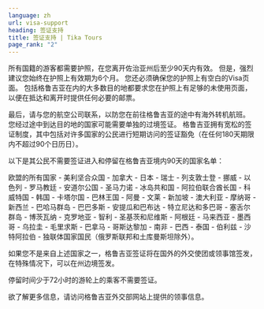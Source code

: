 ```yaml
---
language: zh
url: visa-support
heading: 签证支持
title: 签证支持 | Tika Tours
page_rank: "2"
---
```

<div class="row content-row"><!-- 896 (1)-->
<div class="col-xs-12"><!-- 1240 -->

所有国籍的游客都需要护照，在您离开佐治亚州后至少90天内有效。 但是，强烈建议您始终在护照上有效期为6个月。 您还必须确保您的护照上有空白的Visa页面。 包括格鲁吉亚在内的大多数目的地都要求您在护照上有足够的未使用页面，以便在抵达和离开时提供任何必要的邮票。

最后，请与您的航空公司联系，以防您在前往格鲁吉亚的途中有海外转机航班。 您经过途中到达目的地的国家可能需要单独的过境签证。 格鲁吉亚拥有宽松的签证制度，其中包括对许多国家的公民进行短期访问的签证豁免（在任何180天期限内不超过90个日历日）。

以下是其公民不需要签证进入和停留在格鲁吉亚境内90天的国家名单：

欧盟的所有国家 \- 美利坚合众国 \- 加拿大 \- 日本 \- 瑞士 \- 列支敦士登 \- 挪威 \- 以色列 \- 罗马教廷 \- 安道尔公国 \- 圣马力诺
\- 冰岛共和国 \- 阿拉伯联合酋长国 \- 科威特国 \- 韩国 \- 卡塔尔国 \- 巴林王国 \- 阿曼 \- 文莱 \- 新加坡 \- 澳大利亚 \-
摩纳哥 \- 新西兰 \- 巴哈马群岛 \- 巴巴多斯 \- 安提瓜和巴布达 \- 特立尼达和多巴哥 \- 塞舌尔群岛 \- 博茨瓦纳 \- 克罗地亚 \- 智利
\- 圣基茨和尼维斯 \- 阿根廷 \- 马来西亚 \- 墨西哥 \- 乌拉圭 \- 毛里求斯 \- 巴拿马 \- 哥斯达黎加 \- 南非 \- 巴西 \- 泰国
\- 伯利兹 \- 沙特阿拉伯 \- 独联体国家国民（俄罗斯联邦和土库曼斯坦除外）。

如果您不是来自上述国家之一，格鲁吉亚签证将在国外的外交使团或领事馆签发，在特殊情况下，可以在州边境签发。

停留时间少于72小时的游轮上的乘客不需要签证。

欲了解更多信息，请访问格鲁吉亚外交部网站上提供的领事信息。

</div>

</div>
